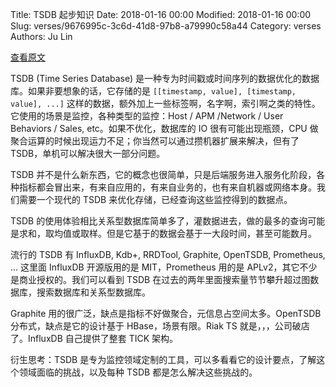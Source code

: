 Title: TSDB 起步知识
Date: 2018-01-16 00:00
Modified: 2018-01-16 00:00
Slug: verses/9676995c-3c6d-41d8-97b8-a79990c58a44
Category: verses
Authors: Ju Lin

[查看原文](https://www.influxdata.com/time-series-database/)

TSDB (Time Series Database) 是一种专为时间戳或时间序列的数据优化的数据库。如果非要想象的话，它存储的是 `[[timestamp, value], [timestamp, value], ...]` 这样的数据，额外加上一些标签啊，名字啊，索引啊之类的特性。它使用的场景是监控，各种类型的监控：Host / APM /Network / User Behaviors / Sales, etc。如果不优化，数据库的 IO 很有可能出现瓶颈，CPU 做聚合运算的时候出现运力不足；你当然可以通过攒机器扩展来解决，但有了 TSDB，单机可以解决很大一部分问题。

TSDB 并不是什么新东西，它的概念也很简单，只是后端服务进入服务化阶段，各种指标都会冒出来，有来自应用的，有来自业务的，也有来自机器或网络本身。我们需要一个现代的 TSDB 来优化存储，已经查询这些监控得到的数据点。

TSDB 的使用体验相比关系型数据库简单多了，灌数据进去，做的最多的查询可能是求和，取均值或取样。但是它基于的数据会基于一大段时间，甚至可能数月。

流行的 TSDB 有 InfluxDB, Kdb+, RRDTool, Graphite, OpenTSDB, Prometheus, ... 这里面 InfluxDB 开源版用的是 MIT，Prometheus 用的是 APLv2，其它不少是商业授权的。我们可以看到 TSDB 在过去的两年里面搜索量节节攀升超过图数据库，搜索数据库和关系型数据库。

Graphite 用的很广泛，缺点是指标不好做聚合，元信息占空间太多。OpenTSDB 分布式，缺点是它的设计基于 HBase，场景有限。Riak TS 就是，，，公司破店了。InfluxDB 自己提供了整套 TICK 架构。

衍生思考：TSDB 是专为监控领域定制的工具，可以多看看它的设计要点，了解这个领域面临的挑战，以及每种 TSDB 都是怎么解决这些挑战的。

